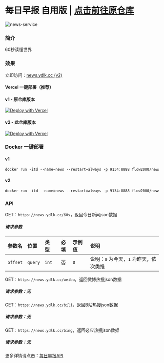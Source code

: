 # 每日早报 自用版 | [点击前往原仓库](https://github.com/flow2000/news)

![news-service](https://socialify.git.ci/YandaoLab/news-service/image?font=Bitter&language=1&name=1&owner=1&pattern=Circuit%20Board&theme=Auto)

### 简介

60秒读懂世界

### 效果

立即访问：[news.ydlk.cc (v2)](https://news.yudlk.cc/)

#### Vercel 一键部署（**推荐**）

#### v1 - 原仓库版本

[![Deploy with Vercel](https://vercel.com/button)](https://vercel.com/new/clone?repository-url=https://github.com/flow2000/news/tree/v1)

#### v2 - 此仓库版本

[![Deploy with Vercel](https://vercel.com/button)](https://vercel.com/new/clone?repository-url=https%3A%2F%2Fgithub.com%2FYandaoLab%2Fnews-service&project-name=news-service&repository-name=news-service&demo-title=Yandao%20Daily&demo-description=Daily%20Report%20Project&demo-url=https%3A%2F%2Fnews.ydlk.cc%2F&demo-image=https%3A%2F%2Fsocialify.git.ci%2FYandaoLab%2Fnews-service%2Fimage%3Ffont%3DBitter%26language%3D1%26name%3D1%26owner%3D1%26pattern%3DCircuit%2520Board%26theme%3DAuto)

### Docker 一键部署

#### v1

```markdown
docker run -itd --name=news --restart=always -p 9134:8888 flow2000/news:1.0.0
```

#### v2

```markdown
docker run -itd --name=news --restart=always -p 9134:8888 flow2000/news:2.0.0
```

### API

GET：`https://news.ydlk.cc/60s`，返回今日新闻json数据

##### 请求参数

| 参数名           | 位置  | 类型   | 必填 | 示例值 |说明  |
| :--------------- | :---- | :----- | :--: | :--------------------- | :--------------------- |
| `offset` | `query` | `int` |  否  | `0` |说明：`0` 为今天，`1` 为昨天，依次类推                            |

GET：`https://news.ydlk.cc/weibo`，返回微博热搜json数据

##### 请求参数：无

GET：`https://news.ydlk.cc/bili`，返回B站热搜json数据

##### 请求参数：无

GET：`https://news.ydlk.cc/bing`，返回必应热搜json数据

##### 请求参数：无

更多详情请点击：[每日早报API](https://news.panghai.top/docs)


